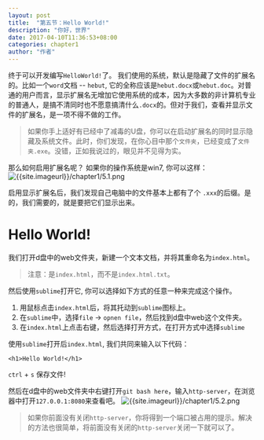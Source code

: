 ```yaml
---
layout: post
title:  "第五节：Hello World!"
description: "你好，世界"
date: 2017-04-10T11:36:53+08:00
categories: chapter1
author: "作者"
---
```

终于可以开发编写`HelloWorld!`了。
我们使用的系统，默认是隐藏了文件的扩展名的。比如一个`word`文档 -- `hebut`, 它的全称应该是`hebut.docx`或`hebut.doc`。对普通的用户而言，显示扩展名无增加它使用系统的成本，因为大多数的非计算机专业的普通人，是搞不清同时也不愿意搞清什么`.docx`的。但对于我们，查看并显示文件的扩展名，是一项不得不做的工作。

> 如果你手上适好有已经中了减毒的U盘，你可以在启动扩展名的同时显示隐藏及系统文件。此时，你们发现，在你心目中那个`文件夹`，已经变成了`文件夹.exe`。没错，正如我说过的，眼见并不见得为实。

那么如何启用扩展名呢？
如果你的操作系统是win7, 你可以这样：
![{{site.imageurl}}/chapter1/5.1.png]({{site.imageurl}}/chapter1/5.1.png)


启用显示扩展名后，我们发现自己电脑中的文件基本上都有了个 `.xxx`的后缀。是的，我们需要的，就是要把它们显示出来。


# Hello World!

我们打开d盘中的web文件夹，新建一个文本文档，并将其重命名为`index.html`。

> 注意：是`index.html`，而不是`index.html.txt`。

然后使用`sublime`打开它, 你可以选择如下方式的任意一种来完成这个操作。
1. 用鼠标点击`index.html`后，将其托动到`sublime`图标上。
2. 在`sublime`中，选择`file` -> `opnen file`，然后找到d盘中web这个文件夹。
3. 在`index.html`上点击右键，然后选择打开方式，在打开方式中选择`sublime`

使用`sublime`打开后`index.html`, 我们共同来输入以下代码：
```
<h1>Hello World!</h1>
```

`ctrl` + `s` 保存文件!

然后在d盘中的web文件夹中右键打开`git bash here`，输入`http-server`，在浏览器中打开`127.0.0.1:8080`来查看吧。
![{{site.imageurl}}/chapter1/5.2.png]({{site.imageurl}}/chapter1/5.2.png)

> 如果你前面没有关闭`http-server`，你将得到一个端口被占用的提示。解决的方法也很简单，将前面没有关闭的`http-server`关闭一下就可以了。
